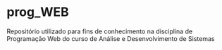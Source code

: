 # prog_WEB
Repositório utilizado para fins de conhecimento na disciplina de Programação Web do curso de Análise e Desenvolvimento de Sistemas
